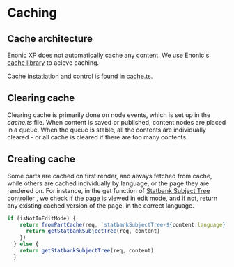 # Caching
## Cache architecture
Enonic XP does not automatically cache any content. We use Enonic's [cache library](https://developer.enonic.com/docs/cache-library/master) to acieve caching. 

Cache instatiation and control is found in [cache.ts](/src/main/resources/lib/ssb/cache/cache.ts). 

## Clearing cache
Clearing cache is primarily done on node events, which is set up in the *cache.ts* file. When content is saved or published, content nodes are placed in a queue. When the queue is stable, all the contents are individually cleared - or all cache is cleared if there are too many contents. 

## Creating cache
Some parts are cached on first render, and always fetched from cache, while others are cached individually by language, or the page they are rendered on. For instance, in the get function of [Statbank Subject Tree controller](/src/main/resources/site/parts/statbankSubjectTree/statbankSubjectTree.ts) , we check if the page is viewed in edit mode, and if not, return any existing cached version of the page, in the correct language. 

```javascript
if (isNotInEditMode) {
    return fromPartCache(req, `statbankSubjectTree-${content.language}`, () => {
      return getStatbankSubjectTree(req, content)
    })
  } else {
    return getStatbankSubjectTree(req, content)
  }
  ```
  